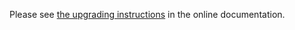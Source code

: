 Please see [the upgrading instructions](http://otrs.github.io/doc/manual/admin/6.0/en/html/upgrading.html)
in the online documentation.
